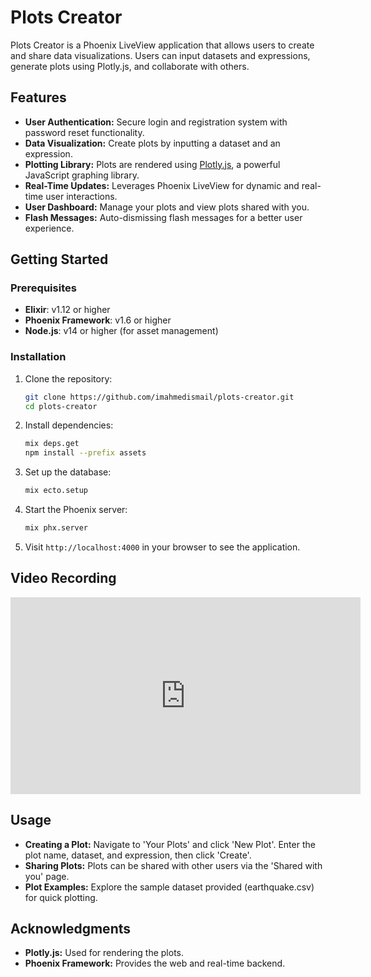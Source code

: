 # Plots Creator

Plots Creator is a Phoenix LiveView application that allows users to create and share data visualizations. Users can input datasets and expressions, generate plots using Plotly.js, and collaborate with others.

## Features

- **User Authentication:** Secure login and registration system with password reset functionality.
- **Data Visualization:** Create plots by inputting a dataset and an expression.
- **Plotting Library:** Plots are rendered using [Plotly.js](https://plotly.com/javascript/), a powerful JavaScript graphing library.
- **Real-Time Updates:** Leverages Phoenix LiveView for dynamic and real-time user interactions.
- **User Dashboard:** Manage your plots and view plots shared with you.
- **Flash Messages:** Auto-dismissing flash messages for a better user experience.

## Getting Started

### Prerequisites

- **Elixir**: v1.12 or higher
- **Phoenix Framework**: v1.6 or higher
- **Node.js**: v14 or higher (for asset management)

### Installation

1. Clone the repository:

   ```bash
   git clone https://github.com/imahmedismail/plots-creator.git
   cd plots-creator
   ```

2. Install dependencies:

    ```bash
    mix deps.get
    npm install --prefix assets
    ```

3. Set up the database:

    ```bash
    mix ecto.setup
    ```

4. Start the Phoenix server:

    ```bash
    mix phx.server
    ```

5. Visit `http://localhost:4000` in your browser to see the application.

## Video Recording

<iframe width="560" height="315" src="https://youtu.be/ONVOaSrUlz4" frameborder="0" allowfullscreen></iframe>

## Usage

- **Creating a Plot:** Navigate to 'Your Plots' and click 'New Plot'. Enter the plot name, dataset, and expression, then click 'Create'.
- **Sharing Plots:** Plots can be shared with other users via the 'Shared with you' page.
- **Plot Examples:** Explore the sample dataset provided (earthquake.csv) for quick plotting.

## Acknowledgments

- **Plotly.js:** Used for rendering the plots.
- **Phoenix Framework:** Provides the web and real-time backend.